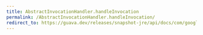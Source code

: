 ```yaml
---
title: AbstractInvocationHandler.handleInvocation
permalink: /AbstractInvocationHandler.handleInvocation/
redirect_to: https://guava.dev/releases/snapshot-jre/api/docs/com/google/common/reflect/AbstractInvocationHandler.html#handleInvocation-java.lang.Object-java.lang.reflect.Method-java.lang.Object:A-
---
```

